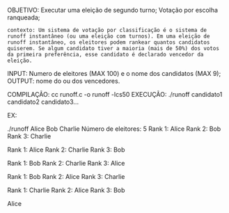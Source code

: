 OBJETIVO: Executar uma eleição de segundo turno; Votação por escolha ranqueada;

    contexto: Um sistema de votação por classificação é o sistema de runoff instantâneo (ou uma eleição com turnos). Em uma eleição de runoff instantâneo, os eleitores podem rankear quantos candidatos quiserem. Se algum candidato tiver a maioria (mais de 50%) dos votos da primeira preferência, esse candidato é declarado vencedor da eleição.

INPUT: Numero de eleitores (MAX 100) e o nome dos candidatos (MAX 9);
OUTPUT: nome do ou dos vencedores.


COMPILAÇÃO: cc runoff.c -o runoff -lcs50
EXECUÇÃO: ./runoff candidato1 candidato2 candidato3...

EX:

./runoff Alice Bob Charlie
Número de eleitores: 5
Rank 1: Alice
Rank 2: Bob
Rank 3: Charlie

Rank 1: Alice
Rank 2: Charlie
Rank 3: Bob

Rank 1: Bob
Rank 2: Charlie
Rank 3: Alice

Rank 1: Bob
Rank 2: Alice
Rank 3: Charlie

Rank 1: Charlie
Rank 2: Alice
Rank 3: Bob

Alice